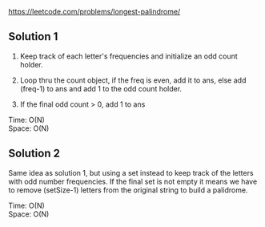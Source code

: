 https://leetcode.com/problems/longest-palindrome/

## Solution 1

1. Keep track of each letter's frequencies and initialize an odd count holder.

2. Loop thru the count object, if the freq is even, add it to ans, else add (freq-1) to ans and add 1 to the odd count holder.

3. If the final odd count > 0, add 1 to ans

Time: O(N)  
Space: O(N)

## Solution 2

Same idea as solution 1, but using a set instead to keep track of the letters with odd number frequencies. If the final set is not empty it means we have to remove (setSize-1) letters from the original string to build a palidrome.

Time: O(N)  
Space: O(N)
